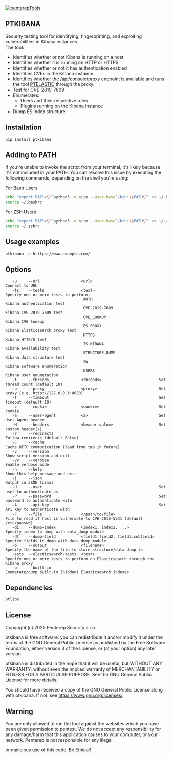 [![penterepTools](https://www.penterep.com/external/penterepToolsLogo.png)](https://www.penterep.com/)


## PTKIBANA
Security testing tool for identifying, fingerprinting, and exploiting vulnerabilities in Kibana instances.  
The tool:
- Identifies whether or not Kibana is running on a host
- Identifies whether it is running on HTTP or HTTPS
- Identifies whether or not it has authentication enabled
- Identifies CVEs in the Kibana instance
- Identifies whether the /api/console/proxy endpoint is available and runs the tool [PTELASTIC](https://github.com/Penterep/ptelastic) through the proxy.
- Test for CVE-2019-7609
- Enumerates:
  - Users and their respective roles
  - Plugins running on the Kibana instance
- Dump ES index structure

## Installation

```
pip install ptkibana
```

## Adding to PATH
If you're unable to invoke the script from your terminal, it's likely because it's not included in your PATH. You can resolve this issue by executing the following commands, depending on the shell you're using:

For Bash Users
```bash
echo "export PATH=\"`python3 -m site --user-base`/bin:\$PATH\"" >> ~/.bashrc
source ~/.bashrc
```

For ZSH Users
```bash
echo "export PATH=\"`python3 -m site --user-base`/bin:\$PATH\"" >> ~/.zshrc
source ~/.zshrc
```

## Usage examples
```
ptkibana -u htttps://www.example.com/
```

## Options
```
   -u     --url                  <url>                             Connect to URL
   -ts    --tests                <test>                            Specify one or more tests to perform:
                                  AUTH                             Kibana authentication test
                                  CVE-2019-7609                    Kibana CVE-2019-7609 test
                                  CVE_LOOKUP                       Kibana CVE lookup
                                  ES_PROXY                         Kibana Elasticsearch proxy test
                                  HTTPS                            Kibana HTTP/S test
                                  IS_KIBANA                        Kibana availability test
                                  STRUCTURE_DUMP                   Kibana data structure test
                                  SW                               Kibana software enumeration
                                  USERS                            Kibana user enumeration
   -t     --threads              <threads>                         Set thread count (default 10)
   -p     --proxy                <proxy>                           Set proxy (e.g. http://127.0.0.1:8080)
   -T     --timeout                                                Set timeout (default 10)
   -c     --cookie               <cookie>                          Set cookie
   -a     --user-agent           <a>                               Set User-Agent header
   -H     --headers              <header:value>                    Set custom header(s)
   -r     --redirects                                              Follow redirects (default False)
   -C     --cache                                                  Cache HTTP communication (load from tmp in future)
   -v     --version                                                Show script version and exit
   -vv    --verbose                                                Enable verbose mode
   -h     --help                                                   Show this help message and exit
   -j     --json                                                   Output in JSON format
   -U     --user                                                   Set user to authenticate as
   -P     --password                                               Set password to authenticate with
   -A     --api-key                                                Set API key to authenticate with
   -F     --file                 </path/to/file>                   File to read if host is vulnerable to CVE-2015-5531 (default /etc/passwd)
   -di    --dump-index           <index1, index2, ...>             Specify index to dump with data_dump module
   -df    --dump-field           <field1,field2, field3.subfield>  Specify fields to dump with data_dump module
   -o     --output               <filename>                        Specify the name of the file to store structure/data dump to
   -ests  --elasticsearch-tests  <test>                            Specify one or more tests to perform on Elasticsearch through the Kibana proxy
   -b     --built-in                                               Enumerate/dump built-in (hidden) Elasticsearch indexes
```

## Dependencies
```
ptlibs
```

## License

Copyright (c) 2025 Penterep Security s.r.o.

ptkibana is free software: you can redistribute it and/or modify it under the terms of the GNU General Public License as published by the Free Software Foundation, either version 3 of the License, or (at your option) any later version.

ptkibana is distributed in the hope that it will be useful, but WITHOUT ANY WARRANTY; without even the implied warranty of MERCHANTABILITY or FITNESS FOR A PARTICULAR PURPOSE. See the GNU General Public License for more details.

You should have received a copy of the GNU General Public License along with ptkibana. If not, see https://www.gnu.org/licenses/.

## Warning

You are only allowed to run the tool against the websites which
you have been given permission to pentest. We do not accept any
responsibility for any damage/harm that this application causes to your
computer, or your network. Penterep is not responsible for any illegal

or malicious use of this code. Be Ethical!



